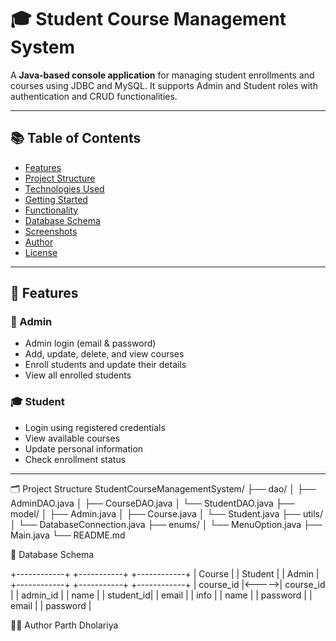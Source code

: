 # 🎓 Student Course Management System

A **Java-based console application** for managing student enrollments and courses using JDBC and MySQL. It supports Admin and Student roles with authentication and CRUD functionalities.

---

## 📚 Table of Contents

- [Features](#features)
- [Project Structure](#project-structure)
- [Technologies Used](#technologies-used)
- [Getting Started](#getting-started)
- [Functionality](#functionality)
- [Database Schema](#database-schema)
- [Screenshots](#screenshots)
- [Author](#author)
- [License](#license)

---

## 🚀 Features

### 🔑 Admin
- Admin login (email & password)
- Add, update, delete, and view courses
- Enroll students and update their details
- View all enrolled students

### 🎓 Student
- Login using registered credentials
- View available courses
- Update personal information
- Check enrollment status

---

🗂️ Project Structure
StudentCourseManagementSystem/
├── dao/
│ ├── AdminDAO.java
│ ├── CourseDAO.java
│ └── StudentDAO.java
├── model/
│ ├── Admin.java
│ ├── Course.java
│ └── Student.java
├── utils/
│ └── DatabaseConnection.java
├── enums/
│ └── MenuOption.java
├── Main.java
└── README.md

🧮 Database Schema

+------------+ +-----------+ +------------+
| Course | | Student | | Admin |
+------------+ +-----------+ +------------+
| course_id |<----->| course_id | | admin_id |
| name | | student_id| | email |
| info | | name | | password |
| email |
| password |

👨‍💻 Author
Parth Dholariya

